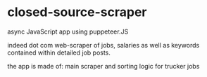 # closed-source-scraper

async JavaScript app using puppeteer.JS

indeed dot com web-scraper of jobs, salaries as well as keywords contained within detailed job posts.

the app is made of:
main scraper and sorting logic for trucker jobs
